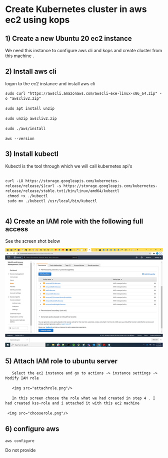 #  Create Kubernetes cluster in aws ec2 using kops 

## 1) Create  a new Ubuntu 20 ec2 instance 

 We need this instance to configure aws cli and kops and create cluster from this machine .

## 2) Install aws cli

logon to the ec2 instance and install aws cli
 
```
sudo curl "https://awscli.amazonaws.com/awscli-exe-linux-x86_64.zip" -o "awscliv2.zip"

sudo apt install unzip

sudo unzip awscliv2.zip

sudo ./aws/install

aws --version

```

## 3) Install kubectl 
Kubectl is the tool through which we will call kubernetes api's

```

curl -LO https://storage.googleapis.com/kubernetes-release/release/$(curl -s https://storage.googleapis.com/kubernetes-release/release/stable.txt)/bin/linux/amd64/kubectl
 chmod +x ./kubectl
 sudo mv ./kubectl /usr/local/bin/kubectl
 
```

## 4) Create an IAM role with the following full access  

See the screen shot below 

<img src="roles.png"/>

## 5) Attach IAM role to ubuntu server
      
	   Select the ec2 instance and go to actions -> instance settings -> Modify IAM role
	   
	   <img src="attachrole.png"/>
	   
	   In this screen choose the role what we had created in step 4 . I had created kss-role and i attached it with this ec2 machine 
     
	 <img src="chooserole.png"/>

## 6) configure aws 
  
  ```
  aws configure
  ```
  Do not provide 
  

